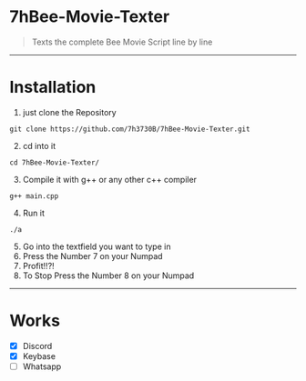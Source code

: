 # 7hBee-Movie-Texter
> Texts the complete Bee Movie Script line by line
---
# Installation
1. just clone the Repository
```shell
git clone https://github.com/7h3730B/7hBee-Movie-Texter.git
```
2. cd into it
```shell
cd 7hBee-Movie-Texter/
```
3. Compile it with g++ or any other c++ compiler
```shell
g++ main.cpp
```
4. Run it
```shell
./a
```
5. Go into the textfield you want to type in
6. Press the Number 7 on your Numpad
7. Profit!!?!
8. To Stop Press the Number 8 on your Numpad
---
# Works
- [x] Discord
- [x] Keybase
- [ ] Whatsapp
